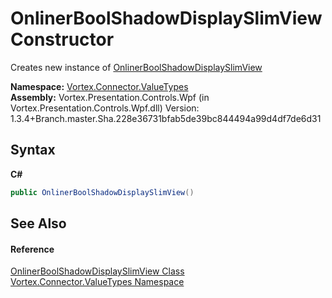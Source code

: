 # OnlinerBoolShadowDisplaySlimView Constructor 
 

Creates new instance of <a href="T_Vortex_Connector_ValueTypes_OnlinerBoolShadowDisplaySlimView.md">OnlinerBoolShadowDisplaySlimView</a>

**Namespace:**&nbsp;<a href="N_Vortex_Connector_ValueTypes.md">Vortex.Connector.ValueTypes</a><br />**Assembly:**&nbsp;Vortex.Presentation.Controls.Wpf (in Vortex.Presentation.Controls.Wpf.dll) Version: 1.3.4+Branch.master.Sha.228e36731bfab5de39bc844494a99d4df7de6d31

## Syntax

**C#**<br />
``` C#
public OnlinerBoolShadowDisplaySlimView()
```


## See Also


#### Reference
<a href="T_Vortex_Connector_ValueTypes_OnlinerBoolShadowDisplaySlimView.md">OnlinerBoolShadowDisplaySlimView Class</a><br /><a href="N_Vortex_Connector_ValueTypes.md">Vortex.Connector.ValueTypes Namespace</a><br />